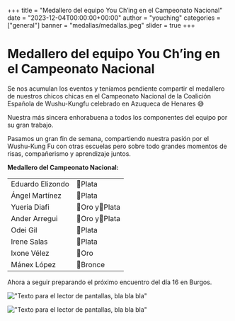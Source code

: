 +++
title = "Medallero del equipo You Ch’ing en el Campeonato Nacional"
date = "2023-12-04T00:00:00+00:00"
author = "youching"
categories = ["general"]
banner = "medallas/medallas.jpeg"
slider = true
+++

# Medallero del equipo You Ch’ing en el Campeonato Nacional

Se nos acumulan los eventos y teníamos pendiente compartir el medallero de nuestros chicos chicas en el Campeonato Nacional de la Coalición Española de Wushu-Kungfu celebrado en Azuqueca de Henares 😅

Nuestra más sincera enhorabuena a todos los componentes del equipo por su gran trabajo.

Pasamos un gran fin de semana, compartiendo nuestra pasión por el Wushu-Kung Fu con otras escuelas pero sobre todo grandes momentos de risas, compañerismo y aprendizaje juntos.

**Medallero del Campeonato Nacional:**

|||
|-----------------|--------|
|Eduardo Elizondo |🥈Plata |
|Ángel Martínez   |🥈Plata|
|Yueria Diafi     |🥇Oro y🥈Plata|
|Ander Arregui    |🥇Oro y🥈Plata|
|Odei Gil         |🥈Plata|
|Irene Salas      |🥈Plata|
|Ixone Vélez      |🥇Oro|
|Mánex López      |🥉Bronce|

Ahora a seguir preparando el próximo encuentro del día 16 en Burgos.

!["Texto para el lector de pantallas, bla bla bla"](/medallas/medallas.jpeg)


!["Texto para el lector de pantallas, bla bla bla"](/medallas/equipo.jpeg)